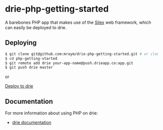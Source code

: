 # drie-php-getting-started

A barebones PHP app that makes use of the [Silex](http://silex.sensiolabs.org/) web framework, which can easily be deployed to drie.

## Deploying


```sh
$ git clone git@github.com:mraym/drie-php-getting-started.git # or clone your own fork
$ cd php-getting-started
$ git remote add drie your-app-name@push.drieapp.co:app.git
$ git push drie master
```

or

[Deploy to drie](http://master.kwrorj.app.push.drieapp.co/deploy)

## Documentation

For more information about using PHP on drie:

- [drie documentation](https://docs.drie.co/docs)
